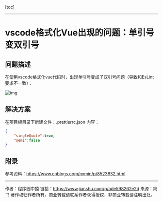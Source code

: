 [toc]

<hr />

# vscode格式化Vue出现的问题：单引号变双引号

## 问题描述

在使用vscode格式化vue代码时，出现单引号变成了双引号问题（导致和EsLint要求不一致）：



![img](https:////upload-images.jianshu.io/upload_images/6169789-dd3a4fb92b903feb.png?imageMogr2/auto-orient/strip|imageView2/2/w/1200/format/webp)

## 解决方案

在项目根目录下新建文件：.prettierrc.json
 内容：



```json
{
    "singleQuote":true,
    "semi":false
}
```

## 附录

参考资料：https://www.cnblogs.com/nxmin/p/8523832.html

<hr />

作者：程序园中猿
链接：https://www.jianshu.com/p/ade598262e2d
来源：简书
著作权归作者所有。商业转载请联系作者获得授权，非商业转载请注明出处。